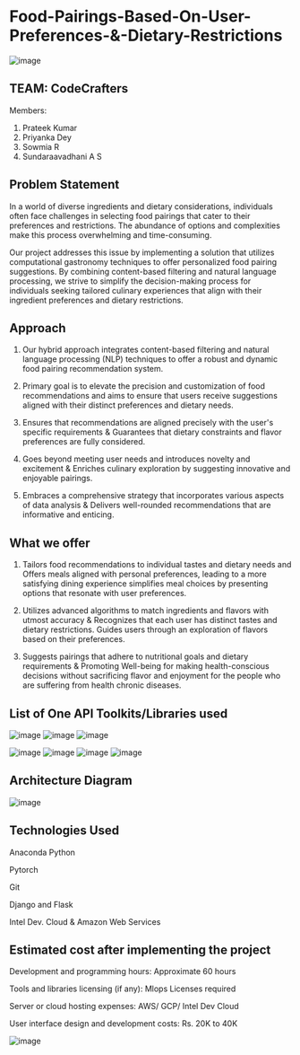 # Food-Pairings-Based-On-User-Preferences-&-Dietary-Restrictions 
![image](https://github.com/priyanka011011/Food-Pairing-On-User-Dietary-Restriction/assets/83969599/7a53af6c-ae91-4a04-b629-ea3ad5bd67d9)

## TEAM: CodeCrafters
 Members:
 1. Prateek Kumar
 2. Priyanka Dey
 3. Sowmia R
 4. Sundaraavadhani A S
    
## Problem Statement
  In a world of diverse ingredients and dietary considerations, individuals often face
  challenges in selecting food pairings that cater to their preferences and restrictions. The
  abundance of options and complexities make this process overwhelming and
  time-consuming.

  Our project addresses this issue by implementing a solution that utilizes computational
  gastronomy techniques to offer personalized food pairing suggestions. By combining
  content-based filtering and natural language processing, we strive to simplify the
  decision-making process for individuals seeking tailored culinary experiences that align
  with their ingredient preferences and dietary restrictions. 

## Approach
  1. Our hybrid approach integrates content-based filtering and natural language processing
  (NLP) techniques to offer a robust and dynamic food pairing recommendation system.

  2. Primary goal is to elevate the precision and customization of food recommendations and
  aims to ensure that users receive suggestions aligned with their distinct preferences and
  dietary needs.

  3. Ensures that recommendations are aligned precisely with the user's specific requirements
  & Guarantees that dietary constraints and flavor preferences are fully considered.

  4. Goes beyond meeting user needs and introduces novelty and excitement & Enriches
  culinary exploration by suggesting innovative and enjoyable pairings.

  5. Embraces a comprehensive strategy that incorporates various aspects of data analysis &
  Delivers well-rounded recommendations that are informative and enticing.

## What we offer
  1. Tailors food recommendations to individual tastes and dietary needs and Offers meals
     aligned with personal preferences, leading to a more satisfying dining experience
     simplifies meal choices by presenting options that resonate with user preferences.

  2. Utilizes advanced algorithms to match ingredients and flavors with utmost accuracy &
     Recognizes that each user has distinct tastes and dietary restrictions. Guides users
     through an exploration of flavors based on their preferences.

  3. Suggests pairings that adhere to nutritional goals and dietary requirements & Promoting
     Well-being for making health-conscious decisions without sacrificing flavor and
     enjoyment for the people who are suffering from health chronic diseases.

## List of One API Toolkits/Libraries used
  ![image](https://github.com/priyanka011011/Food-Pairing-On-User-Dietary-Restriction/assets/83969599/54f6e4a3-13a2-4bde-aae9-753daf78c816)
  ![image](https://github.com/priyanka011011/Food-Pairing-On-User-Dietary-Restriction/assets/83969599/22b9f45a-ff6e-48b0-81f0-143a5a7a208c)
  ![image](https://github.com/priyanka011011/Food-Pairing-On-User-Dietary-Restriction/assets/83969599/6fb6ac8e-f096-4f65-9a0f-4ae763c1b68d)




  
 ![image](https://github.com/priyanka011011/Food-Pairing-On-User-Dietary-Restriction/assets/83969599/0249f5d0-d7f0-4ba0-8e55-f1d3798e92eb)
 ![image](https://github.com/priyanka011011/Food-Pairing-On-User-Dietary-Restriction/assets/83969599/b3ce2b27-2e32-4f8f-8185-cf75e41c1826)
 ![image](https://github.com/priyanka011011/Food-Pairing-On-User-Dietary-Restriction/assets/83969599/965d5940-e470-4d53-a4e8-c750440ad15c)
 ![image](https://github.com/priyanka011011/Food-Pairing-On-User-Dietary-Restriction/assets/83969599/771a0c24-4c9b-4078-a28f-89c7f8378f3b)










## Architecture Diagram
![image](https://github.com/priyanka011011/Food-Pairing-On-User-Dietary-Restriction/assets/83969599/1d3be14f-8c7b-4be6-8a43-9a17ff48ffc9)


## Technologies Used
Anaconda Python

Pytorch

Git

Django and Flask

Intel Dev. Cloud & Amazon Web Services



## Estimated cost after implementing the project
Development and programming hours: Approximate 60 hours

Tools and libraries licensing (if any): Mlops Licenses required

Server or cloud hosting expenses: AWS/ GCP/ Intel Dev Cloud

User interface design and development costs: Rs. 20K to 40K

![image](https://github.com/priyanka011011/Food-Pairing-On-User-Dietary-Restriction/assets/83969599/536ccf95-a2cb-438a-b7f5-8682be9f5a04)



     


